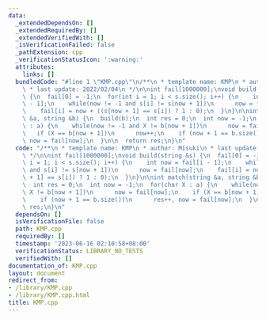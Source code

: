 ```yaml
---
data:
  _extendedDependsOn: []
  _extendedRequiredBy: []
  _extendedVerifiedWith: []
  _isVerificationFailed: false
  _pathExtension: cpp
  _verificationStatusIcon: ':warning:'
  attributes:
    links: []
  bundledCode: "#line 1 \"KMP.cpp\"\n/**\n * template name: KMP\n * author: Misuki\n\
    \ * last update: 2022/02/04\n */\n\nint fail[1000000];\nvoid build(string &s)\
    \ {\n  fail[0] = -1;\n  for(int i = 1; i < s.size(); i++) {\n    int now = fail[i\
    \ - 1];\n    while(now != -1 and s[i] != s[now + 1])\n      now = fail[now];\n\
    \    fail[i] = now + ((s[now + 1] == s[i]) ? 1 : 0);\n  }\n}\n\nint match(string\
    \ &a, string &b) {\n  build(b);\n  int res = 0;\n  int now = -1;\n  for(char X\
    \ : a) {\n    while(now != -1 and X != b[now + 1])\n      now = fail[now];\n \
    \   if (X == b[now + 1])\n      now++;\n    if (now + 1 == b.size())\n      res++,\
    \ now = fail[now];\n  }\n\n  return res;\n}\n"
  code: "/**\n * template name: KMP\n * author: Misuki\n * last update: 2022/02/04\n\
    \ */\n\nint fail[1000000];\nvoid build(string &s) {\n  fail[0] = -1;\n  for(int\
    \ i = 1; i < s.size(); i++) {\n    int now = fail[i - 1];\n    while(now != -1\
    \ and s[i] != s[now + 1])\n      now = fail[now];\n    fail[i] = now + ((s[now\
    \ + 1] == s[i]) ? 1 : 0);\n  }\n}\n\nint match(string &a, string &b) {\n  build(b);\n\
    \  int res = 0;\n  int now = -1;\n  for(char X : a) {\n    while(now != -1 and\
    \ X != b[now + 1])\n      now = fail[now];\n    if (X == b[now + 1])\n      now++;\n\
    \    if (now + 1 == b.size())\n      res++, now = fail[now];\n  }\n\n  return\
    \ res;\n}\n"
  dependsOn: []
  isVerificationFile: false
  path: KMP.cpp
  requiredBy: []
  timestamp: '2023-06-16 02:10:58+08:00'
  verificationStatus: LIBRARY_NO_TESTS
  verifiedWith: []
documentation_of: KMP.cpp
layout: document
redirect_from:
- /library/KMP.cpp
- /library/KMP.cpp.html
title: KMP.cpp
---
```

